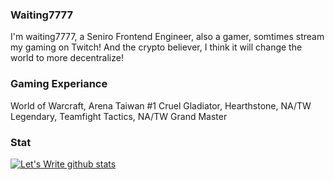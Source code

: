 ### Waiting7777

I'm waiting7777, a Seniro Frontend Engineer, also a gamer, somtimes stream my gaming on Twitch!
And the crypto believer, I think it will change the world to more decentralize!

### Gaming Experiance

World of Warcraft, Arena Taiwan #1 Cruel Gladiator,
Hearthstone, NA/TW Legendary,
Teamfight Tactics, NA/TW Grand Master

### Stat
[![Let's Write github stats](https://github-readme-stats.vercel.app/api?username=waiting7777&show_icons=true&hide=contribs,prs&title_color=00BAFF&icon_color=008BBF)](https://github.com/waiting7777)
